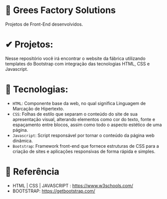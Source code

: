 # 🌱 Grees Factory Solutions 
Projetos de Front-End desenvolvidos.

# ✔ Projetos:
Nesse repositório você irá encontrar o website da fábrica utilizando templates do Bootstrap com integração das tecnologias HTML, CSS e Javascript.

# 🔮 Tecnologias:
- `HTML`:  Componente base da web, no qual significa Linguagem de Marcação de Hipertexto.
- `CSS`: Folhas de estilo que  separam o conteúdo do site de sua apresentação visual, alterando elementos como cor do texto, fonte e espaçamento entre blocos, assim como todo o aspecto estético de uma página. 
- `Javascript`: Script responsável por tornar o conteúdo da página web dinâmica.
- `Bootstrap`: Framework front-end que fornece estruturas de CSS para a criação de sites e aplicações responsivas de forma rápida e simples.
  
# 📖 Referência

- HTML | CSS | JAVASCRIPT : https://www.w3schools.com/
- BOOTSTRAP: https://getbootstrap.com/

